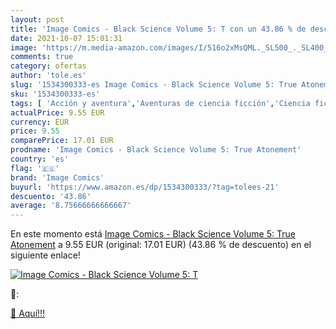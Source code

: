 ```yaml
---
layout: post
title: 'Image Comics - Black Science Volume 5: T con un 43.86 % de descuento'
date: 2021-10-07 15:01:31
image: 'https://m.media-amazon.com/images/I/516o2xMsQML._SL500_._SL400_.jpg'
comments: true
category: ofertas
author: 'tole.es'
slug: '1534300333-es Image Comics - Black Science Volume 5: True Atonement'
sku: '1534300333-es'
tags: [ 'Acción y aventura','Aventuras de ciencia ficción','Ciencia ficción','Cómics, manga y novelas gráficas','Fantasía y ciencia ficción','Libros','Libros juveniles','Literatura y ficción','image comics', ]
actualPrice: 9.55 EUR
currency: EUR
price: 9.55
comparePrice: 17.01 EUR
prodname: 'Image Comics - Black Science Volume 5: True Atonement'
country: 'es'
flag: '🇪🇸'
brand: 'Image Comics'
buyurl: 'https://www.amazon.es/dp/1534300333/?tag=tolees-21'
descuento: '43.86'
average: '8.75666666666667'
---
```


En este momento está [Image Comics - Black Science Volume 5: True Atonement](https://www.amazon.es/dp/1534300333/?tag=tolees-21) a 9.55 EUR (original: 17.01 EUR) (43.86 %  de descuento) en el siguiente enlace!

[![Image Comics - Black Science Volume 5: T](https://m.media-amazon.com/images/I/516o2xMsQML._SL500_._SL400_.jpg)](https://www.amazon.es/dp/1534300333/?tag=tolees-21)

🔎:


[🛒 Aquí!!!](https://www.amazon.es/dp/1534300333/?tag=tolees-21)
